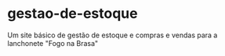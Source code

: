 # gestao-de-estoque
Um site básico de gestão de estoque e compras e vendas para a lanchonete "Fogo na Brasa"
